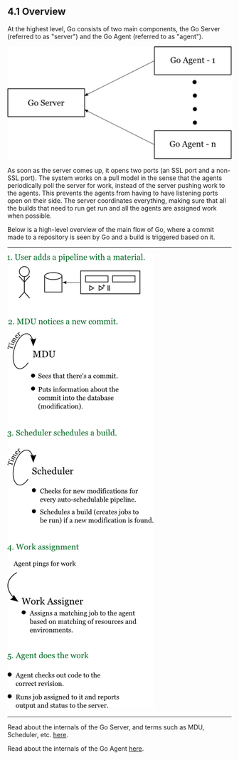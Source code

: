 ## <a name="overview"></a>4.1 Overview

At the highest level, Go consists of two main components, the Go Server (referred to as "server") and the Go Agent
(referred to as "agent").

![Go Server with multiple agents](images/server_agent.png)

As soon as the server comes up, it opens two ports (an SSL port and a non-SSL port). The system works on a pull model in
the sense that the agents periodically poll the server for work, instead of the server pushing work to the agents. This
prevents the agents from having to have listening ports open on their side. The server coordinates everything, making
sure that all the builds that need to run get run and all the agents are assigned work when possible.

Below is a high-level overview of the main flow of Go, where a commit made to a repository is seen by Go and a build is 
triggered based on it.

---------------------------------------

![Go Server and Agent overview](images/go_overview.png)

---------------------------------------

Read about the internals of the Go Server, and terms such as MDU, Scheduler, etc. [here](4.2.md).

Read about the internals of the Go Agent [here](4.3.md).
